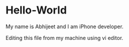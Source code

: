 # Hello-World
My name is Abhijeet and I am iPhone developer.

Editing this file from my machine using vi editor.
